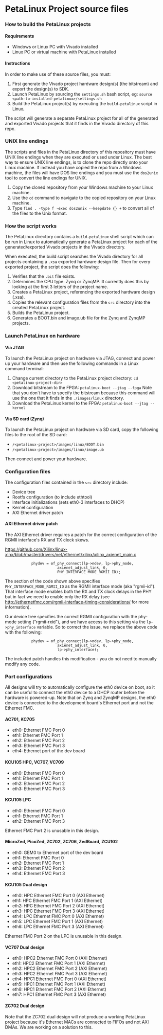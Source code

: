 PetaLinux Project source files
==============================

### How to build the PetaLinux projects

#### Requirements

* Windows or Linux PC with Vivado installed
* Linux PC or virtual machine with PetaLinux installed

#### Instructions

In order to make use of these source files, you must:

1. First generate the Vivado project hardware design(s) (the bitstream) and export the design(s) to SDK.
2. Launch PetaLinux by sourcing the `settings.sh` bash script, eg: `source <path-to-installed-petalinux>/settings.sh`
3. Build the PetaLinux project(s) by executing the `build-petalinux` script in Linux.

The script will generate a separate PetaLinux project for all of the generated and exported Vivado projects that
it finds in the Vivado directory of this repo.

### UNIX line endings

The scripts and files in the PetaLinux directory of this repository must have UNIX line endings when they are
executed or used under Linux. The best way to ensure UNIX line endings, is to clone the repo directly onto your
Linux machine. If instead you have copied the repo from a Windows machine, the files will have DOS line endings and
you must use the `dos2unix` tool to convert the line endings for UNIX.

1. Copy the cloned repository from your Windows machine to your Linux machine.
2. Use the `cd` command to navigate to the copied repository on your Linux machine.
3. Type `find . -type f -exec dos2unix --keepdate {} +` to convert all of the files
to the Unix format.

### How the script works

The PetaLinux directory contains a `build-petalinux` shell script which can be run in Linux to automatically
generate a PetaLinux project for each of the generated/exported Vivado projects in the Vivado directory.

When executed, the build script searches the Vivado directory for all projects containing a `.xsa` exported
hardware design file. Then for every exported project, the script does the following:

1. Verifies that the `.bit` file exists.
2. Determines the CPU type: Zynq or ZynqMP. It currently does this
by looking at the first 3 letters of the project name.
3. Creates a PetaLinux project, referencing the exported hardware design (.xsa).
4. Copies the relevant configuration files from the `src` directory into the created
PetaLinux project.
5. Builds the PetaLinux project.
6. Generates a BOOT.bin and image.ub file for the Zynq and ZynqMP projects.

### Launch PetaLinux on hardware

#### Via JTAG

To launch the PetaLinux project on hardware via JTAG, connect and power up your hardware and then
use the following commands in a Linux command terminal:

1. Change current directory to the PetaLinux project directory:
`cd <petalinux-project-dir>`
2. Download bitstream to the FPGA:
`petalinux-boot --jtag --fpga`
Note that you don't have to specify the bitstream because this command will use the one that it finds
in the `./images/linux` directory.
3. Download the PetaLinux kernel to the FPGA:
`petalinux-boot --jtag --kernel`

#### Via SD card (Zynq)

To launch the PetaLinux project on hardware via SD card, copy the following files to the root of the
SD card:

* `/<petalinux-project>/images/linux/BOOT.bin`
* `/<petalinux-project>/images/linux/image.ub`

Then connect and power your hardware.

### Configuration files

The configuration files contained in the `src` directory include:

* Device tree
* Rootfs configuration (to include ethtool)
* Interface initializations (sets eth0-3 interfaces to DHCP)
* Kernel configuration
* AXI Ethernet driver patch

#### AXI Ethernet driver patch

The AXI Ethernet driver requires a patch for the correct configuration of the RGMII interface's 
RX and TX clock skews.

https://github.com/Xilinx/linux-xlnx/blob/master/drivers/net/ethernet/xilinx/xilinx_axienet_main.c

```		} else if (lp->phy_type == XAE_PHY_TYPE_RGMII_2_0) {
			phydev = of_phy_connect(lp->ndev, lp->phy_node,
						axienet_adjust_link, 0,
						PHY_INTERFACE_MODE_RGMII_ID);
```

The section of the code shown above specifies `PHY_INTERFACE_MODE_RGMII_ID` as the RGMII interface
mode (aka "rgmii-id"). That interface mode enables both the RX and TX clock delays in the PHY but in 
fact we need to enable only the RX delay 
(see http://ethernetfmc.com/rgmii-interface-timing-considerations/ for more information).

Our device tree specifies the correct RGMII configuration with the phy-mode setting ("rgmii-rxid"),
and we have access to this setting via the `lp->phy_interface` variable. So to correct the issue, we
replace the above code with the following:

```		} else if (lp->phy_type == XAE_PHY_TYPE_RGMII_2_0) {
			phydev = of_phy_connect(lp->ndev, lp->phy_node,
						axienet_adjust_link, 0,
						lp->phy_interface);
```

The included patch handles this modification - you do not need to manually modify any code.

### Port configurations

All designs will try to automatically configure the eth0 device on boot, so it can be
useful to connect the eth0 device to a DHCP router before the hardware is powered-up.
Note that on Zynq and ZynqMP designs, the eth0 device is connected to the development board's
Ethernet port and not the Ethernet FMC.

#### AC701, KC705

* eth0: Ethernet FMC Port 0
* eth1: Ethernet FMC Port 1
* eth2: Ethernet FMC Port 2
* eth3: Ethernet FMC Port 3
* eth4: Ethernet port of the dev board

#### KCU105 HPC, VC707, VC709

* eth0: Ethernet FMC Port 0
* eth1: Ethernet FMC Port 1
* eth2: Ethernet FMC Port 2
* eth3: Ethernet FMC Port 3

#### KCU105 LPC

* eth0: Ethernet FMC Port 0
* eth1: Ethernet FMC Port 1
* eth2: Ethernet FMC Port 3

Ethernet FMC Port 2 is unusable in this design.

#### MicroZed, PicoZed, ZC702, ZC706, ZedBoard, ZCU102

* eth0: GEM0 to Ethernet port of the dev board
* eth1: Ethernet FMC Port 0
* eth2: Ethernet FMC Port 1
* eth3: Ethernet FMC Port 2
* eth4: Ethernet FMC Port 3

#### KCU105 Dual design

* eth0: HPC Ethernet FMC Port 0 (AXI Ethernet)
* eth1: HPC Ethernet FMC Port 1 (AXI Ethernet)
* eth2: HPC Ethernet FMC Port 2 (AXI Ethernet)
* eth3: HPC Ethernet FMC Port 3 (AXI Ethernet)
* eth4: LPC Ethernet FMC Port 0 (AXI Ethernet)
* eth5: LPC Ethernet FMC Port 1 (AXI Ethernet)
* eth6: LPC Ethernet FMC Port 3 (AXI Ethernet)

Ethernet FMC Port 2 on the LPC is unusable in this design.

#### VC707 Dual design

* eth0: HPC2 Ethernet FMC Port 0 (AXI Ethernet)
* eth1: HPC2 Ethernet FMC Port 1 (AXI Ethernet)
* eth2: HPC2 Ethernet FMC Port 2 (AXI Ethernet)
* eth3: HPC2 Ethernet FMC Port 3 (AXI Ethernet)
* eth4: HPC1 Ethernet FMC Port 0 (AXI Ethernet)
* eth5: HPC1 Ethernet FMC Port 1 (AXI Ethernet)
* eth6: HPC1 Ethernet FMC Port 2 (AXI Ethernet)
* eth7: HPC1 Ethernet FMC Port 3 (AXI Ethernet)

#### ZC702 Dual design

Note that the ZC702 dual design will not produce a working PetaLinux project because it's Ethernet
MACs are connected to FIFOs and not AXI DMAs. We are working on a solution to this.
